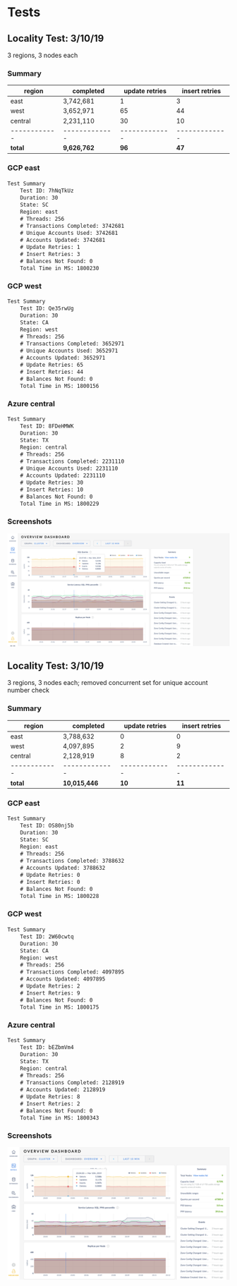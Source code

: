 # Tests

## Locality Test: 3/10/19
3 regions, 3 nodes each

### Summary
region | completed | update retries | insert retries
------------ | ------------- | ------------- | -------------
east | 3,742,681 | 1 | 3
west | 3,652,971 | 65 | 44
central | 2,231,110 | 30 | 10
------------ | ------------- | ------------- | -------------
__total__ | __9,626,762__ | __96__ | __47__

### GCP east
```
Test Summary
    Test ID: 7hNqTkUz
    Duration: 30
    State: SC
    Region: east
    # Threads: 256
    # Transactions Completed: 3742681
    # Unique Accounts Used: 3742681
    # Accounts Updated: 3742681
    # Update Retries: 1
    # Insert Retries: 3
    # Balances Not Found: 0
    Total Time in MS: 1800230
```

### GCP west
```
Test Summary
    Test ID: Qe35rwUg
    Duration: 30
    State: CA
    Region: west
    # Threads: 256
    # Transactions Completed: 3652971
    # Unique Accounts Used: 3652971
    # Accounts Updated: 3652971
    # Update Retries: 65
    # Insert Retries: 44
    # Balances Not Found: 0
    Total Time in MS: 1800156
```

### Azure central
```
Test Summary
    Test ID: 8FDeHMWK
    Duration: 30
    State: TX
    Region: central
    # Threads: 256
    # Transactions Completed: 2231110
    # Unique Accounts Used: 2231110
    # Accounts Updated: 2231110
    # Update Retries: 30
    # Insert Retries: 10
    # Balances Not Found: 0
    Total Time in MS: 1800229
```
### Screenshots
![Screenshot](Fullscreen_3_10_19__6_04_PM.png)

## Locality Test: 3/10/19
3 regions, 3 nodes each; removed concurrent set for unique account number check


### Summary
region | completed | update retries | insert retries
------------ | ------------- | ------------- | -------------
east | 3,788,632 | 0 | 0
west | 4,097,895 | 2 | 9
central | 2,128,919 | 8 | 2
------------ | ------------- | ------------- | -------------
__total__ | __10,015,446__ | __10__ | __11__

### GCP east
```
Test Summary
    Test ID: OS80nj5b
    Duration: 30
    State: SC
    Region: east
    # Threads: 256
    # Transactions Completed: 3788632
    # Accounts Updated: 3788632
    # Update Retries: 0
    # Insert Retries: 0
    # Balances Not Found: 0
    Total Time in MS: 1800228

```

### GCP west
```
Test Summary
    Test ID: 2W60cwtq
    Duration: 30
    State: CA
    Region: west
    # Threads: 256
    # Transactions Completed: 4097895
    # Accounts Updated: 4097895
    # Update Retries: 2
    # Insert Retries: 9
    # Balances Not Found: 0
    Total Time in MS: 1800175

```

### Azure central
```
Test Summary
    Test ID: bEZbmVm4
    Duration: 30
    State: TX
    Region: central
    # Threads: 256
    # Transactions Completed: 2128919
    # Accounts Updated: 2128919
    # Update Retries: 8
    # Insert Retries: 2
    # Balances Not Found: 0
    Total Time in MS: 1800343

```

### Screenshots
![Screenshot](Fullscreen_3_10_19__7_12_PM.png)